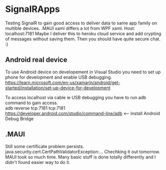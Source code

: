 # SignalRApps

Testing SignalR to gain good access to deliver data to same app family on multible devices. .MAUI xaml differs a lot from WPF xaml. 
Host: localhost:7181
Maybe I deliver this to heroku cloud service and add crypting of messages without saving them. Then you should have quite secure chat. :)

## Android real device

To use Android device on developement in Visual Studio you need to set up phone for development and enable USB debugging.
https://learn.microsoft.com/en-us/xamarin/android/get-started/installation/set-up-device-for-development

To access localhost via cable ie USB debugging you have to run adb command to gain access. <br/>
adb reverse tcp:7181 tcp:7181
https://developer.android.com/studio/command-line/adb <-- install Android Debug Bridge

## .MAUI

Still some certificate problem persists. java.security.cert.CertPathValidatorException:...
Chechking it out tomorrow. MAUI took so much time. Many basic stuff is done totally differently and I didn't found easier way to do it. 
